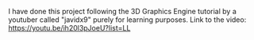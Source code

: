 I have done this project following the 3D Graphics Engine tutorial by a youtuber called "javidx9" purely for learning purposes.
Link to the video: https://youtu.be/ih20l3pJoeU?list=LL
